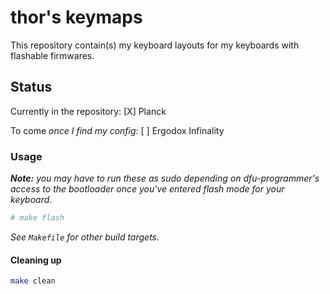 thor's keymaps 
===============

This repository contain(s) my keyboard layouts for my keyboards with flashable
firmwares.

## Status

Currently in the repository: 
  [X] Planck

To come *once I find my config*:
  [ ] Ergodox Infinality


### Usage

_**Note:** you may have to run these as sudo depending on dfu-programmer's
access to the bootloader once you've entered flash mode for your keyboard._

```sh
# make flash
```

_See `Makefile` for other build targets._

#### Cleaning up

```sh
make clean
```

